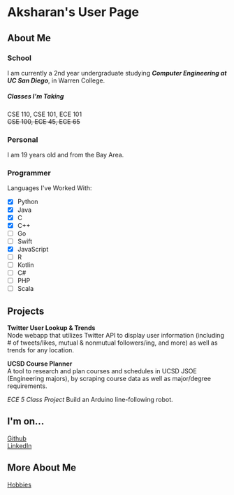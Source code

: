 # Aksharan's User Page  

## About Me  

### School  
I am currently a 2nd year undergraduate studying ***Computer Engineering at UC San Diego***, in Warren College.

##### Classes I'm Taking  
CSE 110, CSE 101, ECE 101  
~~CSE 100, ECE 45, ECE 65~~

### Personal 
I am 19 years old and from the Bay Area. 

### Programmer  

Languages I've Worked With:  
- [x] Python
- [x] Java
- [x] C
- [x] C++
- [ ] Go
- [ ] Swift
- [x] JavaScript
- [ ] R
- [ ] Kotlin
- [ ] C#
- [ ] PHP
- [ ] Scala

## Projects  

**Twitter User Lookup & Trends**  
Node webapp that utilizes Twitter API to display user information (including # of tweets/likes, mutual & nonmutual followers/ing, and more) as well as trends for any location.  

**UCSD Course Planner**  
A tool to research and plan courses and schedules in UCSD JSOE (Engineering majors), by scraping course data as well as major/degree requirements.

_ECE 5 Class Project_
Build an Arduino line-following robot.



## I'm on...  
[Github](https://github.com/aksharans)  
[LinkedIn](https://www.linkedin.com/in/aksharan/) 


## More About Me
[Hobbies](/Hobbies.md)








